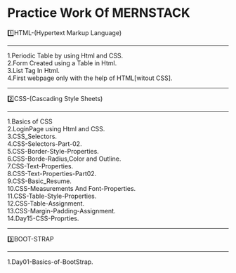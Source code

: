 # Practice Work Of MERNSTACK

1️⃣HTML-(Hypertext Markup Language)
<hr>
1.Periodic Table by using Html and CSS.<br>
2.Form Created using a Table in Html.<br>
3.List Tag In Html.<br>
4.First webpage only with the help of HTML[witout CSS].<br>
<hr>
2️⃣CSS-(Cascading Style Sheets)
<hr>
1.Basics of CSS<br>
2.LoginPage using Html and CSS.<br>
3.CSS_Selectors.<br>
4.CSS-Selectors-Part-02.<br>
5.CSS-Border-Style-Properties.<br>
6.CSS-Borde-Radius,Color and Outline.<br>
7.CSS-Text-Properties.<br>
8.CSS-Text-Properties-Part02.<br>
9.CSS-Basic_Resume.<br>
10.CSS-Measurements And Font-Properties.<br>
11.CSS-Table-Style-Properties.<br>
12.CSS-Table-Assignment.<br>
13.CSS-Margin-Padding-Assignment.<br>
14.Day15-CSS-Proprties.
<hr>
3️⃣BOOT-STRAP
<hr>
1.Day01-Basics-of-BootStrap.<br>
